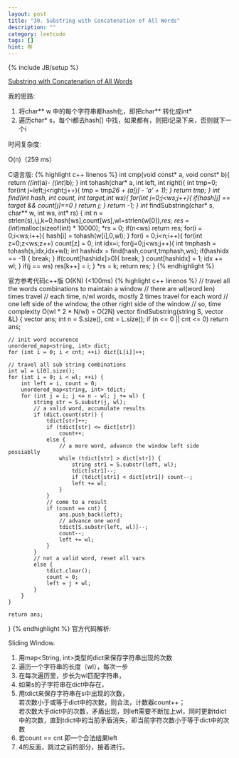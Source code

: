 ```yaml
---
layout: post
title: "30. Substring with Concatenation of All Words"
description: ""
category: leetcode
tags: []
hint: 荐
---
```

{% include JB/setup %}


[Substring with Concatenation of All Words](https://leetcode.com/problems/substring-with-concatenation-of-all-words/)

我的思路:

1. 将char** w 中的每个字符串都hash化，即把char** 转化成int* 
2. 遍历char* s，每个i都去hash[] 中找，如果都有，则把i记录下来，否则就下一个i

时间复杂度:

O(n)（259 ms）

C语言版:
{% highlight c++ linenos %} 
int cmp(void const* a, void const* b){
    return *((int*)a)- *((int*)b);
}
int tohash(char* a, int left, int right){
    int tmp=0;
    for(int j=left;j<right;j++){
            tmp = tmp*26 + (a[j] - 'a' + 1);
        }
    return tmp;
}
int find(int *hash, int* count, int target,int ws){
    for(int j=0;j<ws;j++){
        if(hash[j] == target && count[j]==0 )
            return j;
    }
    return -1;
}
int* findSubstring(char* s, char** w, int ws, int* rs) {
    int n = strlen(s),i,j,k=0,hash[ws],count[ws],wl=strlen(w[0]),*res;
    res = (int*)malloc(sizeof(int) * 10000);
    *rs = 0;
    if(n<ws) return res;
    for(i = 0;i<ws;i++){
        hash[i] = tohash(w[i],0,wl);
    }
    for(i = 0;i<n;i++){
        for(int z=0;z<ws;z++)
            count[z] = 0;
        int idx=i;
        for(j=0;j<ws;j++){
            int tmphash = tohash(s,idx,idx+wl);
            int hashidx = find(hash,count,tmphash,ws);
            if(hashidx == -1) {
                break;
            }
            if(count[hashidx]>0){
                break;
            }
            count[hashidx] = 1;
            idx += wl;
        }
        if(j == ws) 
            res[k++] = i;
    }
    *rs = k;
    return res;
}
{% endhighlight %} 

官方参考代码c++版 O(KN) (<100ms)
{% highlight c++ linenos %} 
// travel all the words combinations to maintain a window
// there are wl(word len) times travel
// each time, n/wl words, mostly 2 times travel for each word
// one left side of the window, the other right side of the window
// so, time complexity O(wl * 2 * N/wl) = O(2N)
vector<int> findSubstring(string S, vector<string> &L) {
    vector<int> ans;
    int n = S.size(), cnt = L.size();
    if (n <= 0 || cnt <= 0) return ans;
    
    // init word occurence
    unordered_map<string, int> dict;
    for (int i = 0; i < cnt; ++i) dict[L[i]]++;
    
    // travel all sub string combinations
    int wl = L[0].size();
    for (int i = 0; i < wl; ++i) {
        int left = i, count = 0;
        unordered_map<string, int> tdict;
        for (int j = i; j <= n - wl; j += wl) {
            string str = S.substr(j, wl);
            // a valid word, accumulate results
            if (dict.count(str)) {
                tdict[str]++;
                if (tdict[str] <= dict[str]) 
                    count++;
                else {
                    // a more word, advance the window left side possiablly
                    while (tdict[str] > dict[str]) {
                        string str1 = S.substr(left, wl);
                        tdict[str1]--;
                        if (tdict[str1] < dict[str1]) count--;
                        left += wl;
                    }
                }
                // come to a result
                if (count == cnt) {
                    ans.push_back(left);
                    // advance one word
                    tdict[S.substr(left, wl)]--;
                    count--;
                    left += wl;
                }
            }
            // not a valid word, reset all vars
            else {
                tdict.clear();
                count = 0;
                left = j + wl;
            }
        }
    }
    
    return ans;
}
{% endhighlight %} 
官方代码解析:

Sliding Window.

1. 用map\<String, int>类型的dict来保存字符串出现的次数
2. 遍历一个字符串的长度（wl），每次一步
3. 在每次遍历里，步长为wl匹配字符串，
4. 如果s的子字符串在dict中存在，
5. 用tdict来保存字符串在s中出现的次数，<br>
若次数小于或等于dict中的次数，则合法，计数器count++；<br>
若次数大于dict中的次数，矛盾出现，则left需要不断加上wl，同时更新tdict中的次数，直到tdict中的当前矛盾消失，即当前字符次数小于等于dict中的次数
6. 若count == cnt 即一个合法结果left
7. 4的反面，跳过之前的部分，接着进行。









